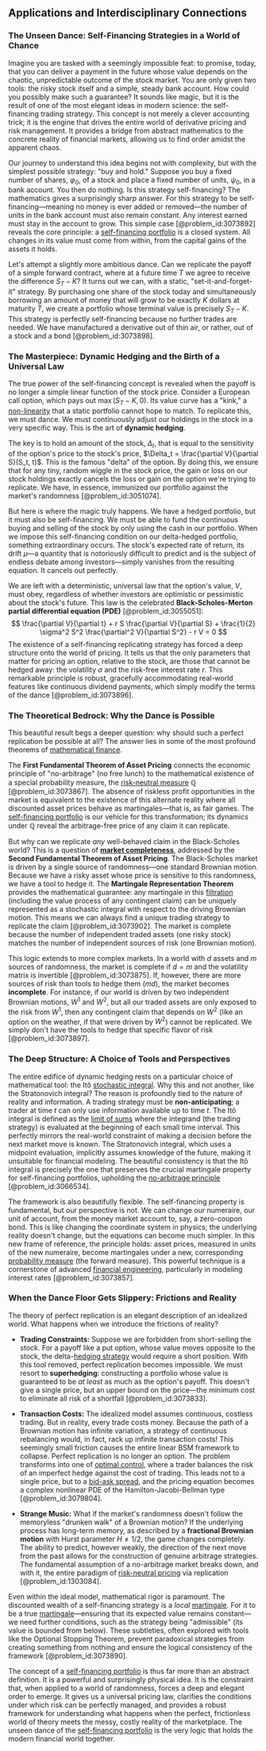 ## Applications and Interdisciplinary Connections

### The Unseen Dance: Self-Financing Strategies in a World of Chance

Imagine you are tasked with a seemingly impossible feat: to promise, today, that you can deliver a payment in the future whose value depends on the chaotic, unpredictable outcome of the stock market. You are only given two tools: the risky stock itself and a simple, steady bank account. How could you possibly make such a guarantee? It sounds like magic, but it is the result of one of the most elegant ideas in modern science: the self-financing trading strategy. This concept is not merely a clever accounting trick; it is the engine that drives the entire world of derivative pricing and risk management. It provides a bridge from abstract mathematics to the concrete reality of financial markets, allowing us to find order amidst the apparent chaos.

Our journey to understand this idea begins not with complexity, but with the simplest possible strategy: "buy and hold." Suppose you buy a fixed number of shares, $\varphi_0$, of a stock and place a fixed number of units, $\psi_0$, in a bank account. You then do nothing. Is this strategy self-financing? The mathematics gives a surprisingly sharp answer. For this strategy to be self-financing—meaning no money is ever added or removed—the number of units in the bank account must also remain constant. Any interest earned must stay in the account to grow. This simple case [@problem_id:3073892] reveals the core principle: a [self-financing portfolio](@article_id:635032) is a closed system. All changes in its value must come from within, from the capital gains of the assets it holds.

Let's attempt a slightly more ambitious dance. Can we replicate the payoff of a simple forward contract, where at a future time $T$ we agree to receive the difference $S_T - K$? It turns out we can, with a static, "set-it-and-forget-it" strategy. By purchasing one share of the stock today and simultaneously borrowing an amount of money that will grow to be exactly $K$ dollars at maturity $T$, we create a portfolio whose terminal value is precisely $S_T - K$. This strategy is perfectly self-financing because no further trades are needed. We have manufactured a derivative out of thin air, or rather, out of a stock and a bond [@problem_id:3073898].

### The Masterpiece: Dynamic Hedging and the Birth of a Universal Law

The true power of the self-financing concept is revealed when the payoff is no longer a simple linear function of the stock price. Consider a European call option, which pays out $\max(S_T - K, 0)$. Its value curve has a "kink," a [non-linearity](@article_id:636653) that a static portfolio cannot hope to match. To replicate this, we must dance. We must continuously adjust our holdings in the stock in a very specific way. This is the art of **dynamic hedging**.

The key is to hold an amount of the stock, $\Delta_t$, that is equal to the sensitivity of the option's price to the stock's price, $\Delta_t = \frac{\partial V}{\partial S}(S_t, t)$. This is the famous "delta" of the option. By doing this, we ensure that for any tiny, random wiggle in the stock price, the gain or loss on our stock holdings exactly cancels the loss or gain on the option we're trying to replicate. We have, in essence, immunized our portfolio against the market's randomness [@problem_id:3051074].

But here is where the magic truly happens. We have a hedged portfolio, but it must also be self-financing. We must be able to fund the continuous buying and selling of the stock by only using the cash in our portfolio. When we impose this self-financing condition on our delta-hedged portfolio, something extraordinary occurs. The stock's expected rate of return, its drift $\mu$—a quantity that is notoriously difficult to predict and is the subject of endless debate among investors—simply vanishes from the resulting equation. It cancels out perfectly.

We are left with a deterministic, universal law that the option's value, $V$, must obey, regardless of whether investors are optimistic or pessimistic about the stock's future. This law is the celebrated **Black-Scholes-Merton partial differential equation (PDE)** [@problem_id:3055051]:
$$ \frac{\partial V}{\partial t} + r S \frac{\partial V}{\partial S} + \frac{1}{2} \sigma^2 S^2 \frac{\partial^2 V}{\partial S^2} - r V = 0 $$
The existence of a self-financing replicating strategy has forced a deep structure onto the world of pricing. It tells us that the only parameters that matter for pricing an option, relative to the stock, are those that cannot be hedged away: the volatility $\sigma$ and the risk-free interest rate $r$. This remarkable principle is robust, gracefully accommodating real-world features like continuous dividend payments, which simply modify the terms of the dance [@problem_id:3073896].

### The Theoretical Bedrock: Why the Dance is Possible

This beautiful result begs a deeper question: why should such a perfect replication be possible at all? The answer lies in some of the most profound theorems of [mathematical finance](@article_id:186580).

The **First Fundamental Theorem of Asset Pricing** connects the economic principle of "no-arbitrage" (no free lunch) to the mathematical existence of a special probability measure, the [risk-neutral measure](@article_id:146519) $\mathbb{Q}$ [@problem_id:3073867]. The absence of riskless profit opportunities in the market is equivalent to the existence of this alternate reality where all discounted asset prices behave as martingales—that is, as fair games. The [self-financing portfolio](@article_id:635032) is our vehicle for this transformation; its dynamics under $\mathbb{Q}$ reveal the arbitrage-free price of any claim it can replicate.

But why can we replicate *any* well-behaved claim in the Black-Scholes world? This is a question of **[market completeness](@article_id:637130)**, addressed by the **Second Fundamental Theorem of Asset Pricing**. The Black-Scholes market is driven by a single source of randomness—one standard Brownian motion. Because we have a risky asset whose price is sensitive to this randomness, we have a tool to hedge it. The **Martingale Representation Theorem** provides the mathematical guarantee: any martingale in this [filtration](@article_id:161519) (including the value process of any contingent claim) can be uniquely represented as a stochastic integral with respect to the driving Brownian motion. This means we can always find a unique trading strategy to replicate the claim [@problem_id:3073902]. The market is complete because the number of independent traded assets (one risky stock) matches the number of independent sources of risk (one Brownian motion).

This logic extends to more complex markets. In a world with $d$ assets and $m$ sources of randomness, the market is complete if $d=m$ and the volatility matrix is invertible [@problem_id:3073875]. If, however, there are more sources of risk than tools to hedge them ($m  d$), the market becomes **incomplete**. For instance, if our world is driven by two independent Brownian motions, $W^1$ and $W^2$, but all our traded assets are only exposed to the risk from $W^1$, then any contingent claim that depends on $W^2$ (like an option on the weather, if that were driven by $W^2$) cannot be replicated. We simply don't have the tools to hedge that specific flavor of risk [@problem_id:3073897].

### The Deep Structure: A Choice of Tools and Perspectives

The entire edifice of dynamic hedging rests on a particular choice of mathematical tool: the Itô [stochastic integral](@article_id:194593). Why this and not another, like the Stratonovich integral? The reason is profoundly tied to the nature of reality and information. A trading strategy must be **non-anticipating**; a trader at time $t$ can only use information available up to time $t$. The Itô integral is defined as the [limit of sums](@article_id:136201) where the integrand (the trading strategy) is evaluated at the beginning of each small time interval. This perfectly mirrors the real-world constraint of making a decision before the next market move is known. The Stratonovich integral, which uses a midpoint evaluation, implicitly assumes knowledge of the future, making it unsuitable for financial modeling. The beautiful consistency is that the Itô integral is precisely the one that preserves the crucial martingale property for self-financing portfolios, upholding the [no-arbitrage principle](@article_id:143466) [@problem_id:3066534].

The framework is also beautifully flexible. The self-financing property is fundamental, but our perspective is not. We can change our numeraire, our unit of account, from the money market account to, say, a zero-coupon bond. This is like changing the coordinate system in physics; the underlying reality doesn't change, but the equations can become much simpler. In this new frame of reference, the principle holds: asset prices, measured in units of the new numeraire, become martingales under a new, corresponding [probability measure](@article_id:190928) (the forward measure). This powerful technique is a cornerstone of advanced [financial engineering](@article_id:136449), particularly in modeling interest rates [@problem_id:3073857].

### When the Dance Floor Gets Slippery: Frictions and Reality

The theory of perfect replication is an elegant description of an idealized world. What happens when we introduce the frictions of reality?

-   **Trading Constraints:** Suppose we are forbidden from short-selling the stock. For a payoff like a put option, whose value moves opposite to the stock, the delta-[hedging strategy](@article_id:191774) would require a short position. With this tool removed, perfect replication becomes impossible. We must resort to **superhedging**: constructing a portfolio whose value is guaranteed to be *at least* as much as the option's payoff. This doesn't give a single price, but an upper bound on the price—the minimum cost to eliminate all risk of a shortfall [@problem_id:3073833].

-   **Transaction Costs:** The idealized model assumes continuous, costless trading. But in reality, every trade costs money. Because the path of a Brownian motion has infinite variation, a strategy of continuous rebalancing would, in fact, rack up infinite transaction costs! This seemingly small friction causes the entire linear BSM framework to collapse. Perfect replication is no longer an option. The problem transforms into one of [optimal control](@article_id:137985), where a trader balances the risk of an imperfect hedge against the cost of trading. This leads not to a single price, but to a [bid-ask spread](@article_id:139974), and the pricing equation becomes a complex nonlinear PDE of the Hamilton-Jacobi-Bellman type [@problem_id:3079804].

-   **Strange Music:** What if the market's randomness doesn't follow the memoryless "drunken walk" of a Brownian motion? If the underlying process has long-term memory, as described by a **fractional Brownian motion** with Hurst parameter $H \neq 1/2$, the game changes completely. The ability to predict, however weakly, the direction of the next move from the past allows for the construction of genuine arbitrage strategies. The fundamental assumption of a no-arbitrage market breaks down, and with it, the entire paradigm of [risk-neutral pricing](@article_id:143678) via replication [@problem_id:1303084].

Even within the ideal model, mathematical rigor is paramount. The discounted wealth of a self-financing strategy is a *local* [martingale](@article_id:145542). For it to be a true [martingale](@article_id:145542)—ensuring that its expected value remains constant—we need further conditions, such as the strategy being "admissible" (its value is bounded from below). These subtleties, often explored with tools like the Optional Stopping Theorem, prevent paradoxical strategies from creating something from nothing and ensure the logical consistency of the framework [@problem_id:3073890].

The concept of a [self-financing portfolio](@article_id:635032) is thus far more than an abstract definition. It is a powerful and surprisingly physical idea. It is the constraint that, when applied to a world of randomness, forces a deep and elegant order to emerge. It gives us a universal pricing law, clarifies the conditions under which risk can be perfectly managed, and provides a robust framework for understanding what happens when the perfect, frictionless world of theory meets the messy, costly reality of the marketplace. The unseen dance of the [self-financing portfolio](@article_id:635032) is the very logic that holds the modern financial world together.